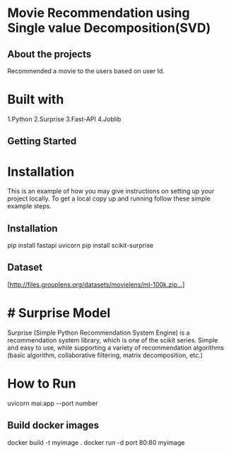 # Movie Recommendation using Single value Decomposition(SVD)


## About the projects
Recommended a movie to the users based on user Id.


# Built with
1.Python
2.Surprise
3.Fast-API
4.Joblib
## Getting Started

# Installation
This is an example of how you may give instructions on setting up your project locally. To get a local copy up and running follow these simple example steps.

## Installation
pip install fastapi uvicorn
pip install scikit-surprise


## Dataset
[http://files.grouplens.org/datasets/movielens/ml-100k.zip...]



# # Surprise Model
Surprise (Simple Python Recommendation System Engine) is a recommendation system library, which is one of the scikit series. Simple and easy to use, while supporting a variety of recommendation algorithms (basic algorithm, collaborative filtering, matrix decomposition, etc.)


 # How to Run

 uvicorn mai:app --port number
 
## Build docker images

docker build -t myimage .
docker run -d port 80:80 myimage



